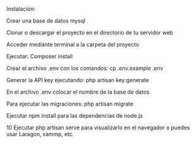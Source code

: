 Instalación:

Crear una base de datos mysql

Clonar o descargar el proyecto en el directorio de tu servidor web

Acceder mediante terminal a la carpeta del proyecto

Ejecutar: Composer install

Crear el archivo .env con los comandos: cp .env.example .env

Generar la API key ejecutando: php artisan key:generate

En el archivo .env colocar el nombre de la base de datos

Para ejecutar las migraciones: php artisan migrate

Ejecutar npm install para las dependencias de node.js

10 Ejecutar php artisan serve para visualizarlo en el navegador o puedes usar Laragon, xammp, etc.
